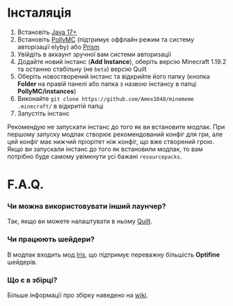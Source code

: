 # Інсталяція
1. Встановіть [Java 17+](https://www.oracle.com/java/technologies/downloads/)
2. Встановіть [PollyMC](https://github.com/fn2006/PollyMC) (підтримує оффлайн режим та систему авторізації elyby) або [Prism](https://github.com/PrismLauncher/PrismLauncher)
3. Увійдіть в аккаунт зручної вам системи авторизації
4. Додайте новий інстанс (**Add Instance**), оберіть версію Minecraft 1.19.2 та останню стабільну (не `beta`) версію Quilt
5. Оберіть новостворений інстанс та відкрийте його папку (кнопка **Folder** на правій панелі або папка з назвою інстансу в папці **PollyMC/instances**)
6. Виконайте `git clone https://github.com/Amex1048/minememe .minecraft/` в відкритій папці
7. Запустіть інстанс

Рекомендую не запускати інстанс до того як ви встановите модпак. При першому запуску модпак створює рекомендований конфіг для гри, але цей конфіг має нижчий пріорітет ніж конфіг, що вже створений грою. 
Якщо ви запускали інстанс до того як встановили модпак, то вам потрібно буде самому увімкнути усі бажані `resourcepacks`.

# F.A.Q.

### Чи можна використовувати інший лаунчер?
  Так, якщо ви можете налаштувати в ньому [Quilt](https://quiltmc.org/en/).
### Чи працюють шейдери?
  В модпак входить мод [Iris](https://irisshaders.net/), що підтримує переважну більшість **Optifine** шейдерів.
### Що є в збірці?
  Більше інформації про збірку наведено на [wiki](https://github.com/Amex1048/minememe/wiki).
